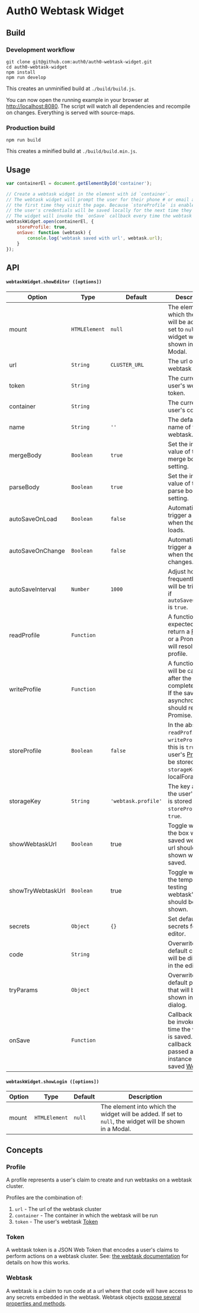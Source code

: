 # Auth0 Webtask Widget

## Build

### Development workflow

```shell
git clone git@github.com:auth0/auth0-webtask-widget.git
cd auth0-webtask-widget
npm install
npm run develop
```

This creates an unminified build at `./build/build.js`.

You can now open the running example in your browser at [http://localhost:8080](http://localhost:8080).
The script will watch all dependencies and recompile on changes. Everything is
served with source-maps.

### Production build

```shell
npm run build
```

This creates a minified build at `./build/build.min.js`.

## Usage

```js
var containerEl = document.getElementById('container');

// Create a webtask widget in the element with id `container`.
// The webtask widget will prompt the user for their phone # or email address
// the first time they visit the page. Because `storeProfile` is enabled,
// the user's credentials will be saved locally for the next time they visit.
// The widget will invoke the `onSave` callback every time the webtask is saved.
webtaskWidget.open(containerEl, {
    storeProfile: true,
    onSave: function (webtask) {
        console.log('webtask saved with url', webtask.url);
    }
});
```

## API

#### `webtaskWidget.showEditor ([options])`


Option | Type | Default | Description
--- | --- | --- | ---
mount | `HTMLElement` | `null` | The element into which the widget will be added. If set to `null`, the widget will be shown in a Modal.
url | `String` | `CLUSTER_URL` | The url of the webtask cluster
token | `String` |  | The current user's webtask token.
container | `String` |   | The current user's container.
name | `String` | `''` | The default name of the webtask.
mergeBody | `Boolean` | `true` | Set the initial value of the merge body setting.
parseBody | `Boolean` | `true` | Set the initial value of the parse body setting.
autoSaveOnLoad | `Boolean` | `false` | Automatically trigger a save when the widget loads.
autoSaveOnChange | `Boolean` | `false` | Automatically trigger a save when the code changes.
autoSaveInterval | `Number` | `1000` | Adjust how frequently a save will be triggered if `autoSaveOnChange` is `true`.
readProfile | `Function` |  | A function that is expected to return a [Profile](#profile) or a Promise that will resolve to a profile.
writeProfile | `Function` |   | A function that will be called after the user completes login. If the save is asynchronous, it should return a Promise.
storeProfile | `Boolean` | `false` | In the absense of `readProfile` and `writeProfile`, if this is `true`, the user's [Profile](#profile) will be stored at `storageKey` using localForage.
storageKey | `String` | `'webtask.profile'` | The key at which the user's profile is stored if `storeProfile` is `true`.
showWebtaskUrl | `Boolean` | true | Toggle whether the box with the saved webtask's url should be shown when it is saved.
showTryWebtaskUrl | `Boolean` | true | Toggle whether the temporary testing webtask's url should be shown.
secrets | `Object` |  `{}` | Set default secrets for the editor.
code | `String` |   | Overwrite the default code that will be displayed in the editor.
tryParams | `Object` |   | Overwrite the default params that will be shown in the 'try' dialog.
onSave | `Function` |  | Callback that will be invoked every time the webtask is saved. The callback will be passed an instance of the saved [Webtask](#webtask).


#### `webtaskWidget.showLogin ([options])`


Option | Type | Default | Description
--- | --- | --- | ---
mount | `HTMLElement` | `null` | The element into which the widget will be added. If set to `null`, the widget will be shown in a Modal.


## Concepts

### Profile

A profile represents a user's claim to create and run webtasks on a webtask cluster.

Profiles are the combination of:

1. `url` - The url of the webtask cluster
2. `container` - The container in which the webtask will be run
3. `token` - The user's webtask [Token](#token)


### Token

A webtask token is a JSON Web Token that encodes a user's claims to perform actions on a webtask cluster. See: [the webtask documentation](https://webtask.io/docs/how) for details on how this works.

### Webtask

A webtask is a claim to run code at a url where that code will have access to any secrets embedded in the webtask.
Webtask objects [expose several properties and methods](https://github.com/auth0/sandboxjs).